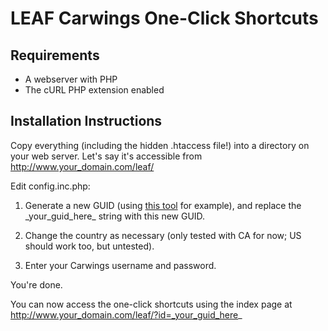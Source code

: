 LEAF Carwings One-Click Shortcuts
=================================

Requirements
------------
* A webserver with PHP
* The cURL PHP extension enabled

Installation Instructions
-------------------------
Copy everything (including the hidden .htaccess file!) into a directory on your web server.
Let's say it's accessible from http://www.your_domain.com/leaf/

Edit config.inc.php:

1. Generate a new GUID (using [this tool]() for example), and replace the \_your\_guid\_here\_ string with this new GUID.

2. Change the country as necessary (only tested with CA for now; US should work too, but untested).

3. Enter your Carwings username and password.

You're done.

You can now access the one-click shortcuts using the index page at http://www.your_domain.com/leaf/?id=_your_guid_here_
